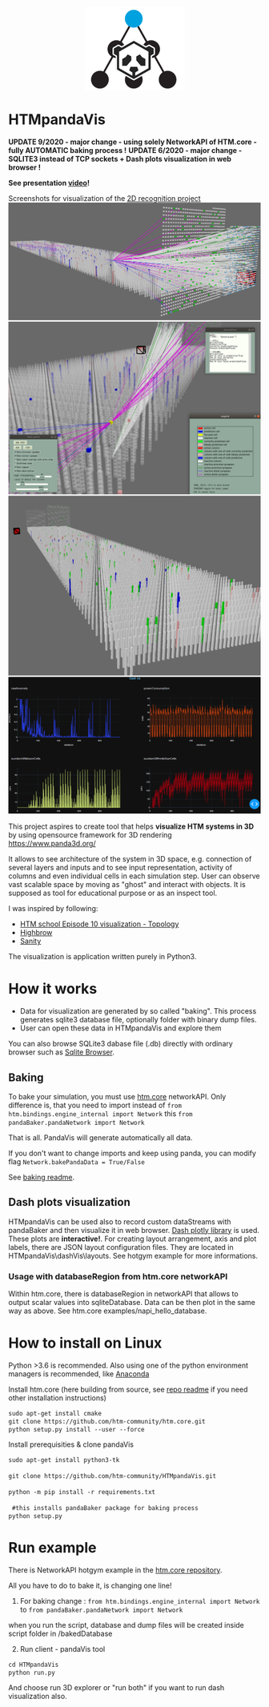 <p align="center">
  <img src="images/HTMpandaVis.png">
</p>

# HTMpandaVis
**UPDATE 9/2020 - major change - using solely NetworkAPI of HTM.core - fully AUTOMATIC baking process !**
**UPDATE 6/2020 - major change - SQLITE3 instead of TCP sockets + Dash plots visualization in web browser !**

**See presentation [video](https://youtu.be/c1aJq0p-9uY)!**

Screenshots for visualization of the [2D recognition project](https://discourse.numenta.org/t/2d-object-recognition-project/5465/92)
![img1](images/img1.png)
![img2](images/img2.png)
![img2](images/img3.png)
![dash visualization](images/dashVis.png)

This project aspires to create tool that helps **visualize HTM systems in 3D** by using opensource framework for 3D rendering https://www.panda3d.org/

It allows to see architecture of the system in 3D space, e.g. connection of several layers and inputs and to see input representation,
activity of columns and even individual cells in each simulation step.
User can observe vast scalable space by moving as "ghost" and interact with objects.
It is supposed as tool for educational purpose or as an inspect tool.

I was inspired by following:
- [HTM school Episode 10 visualization - Topology](https://www.youtube.com/watch?v=HTW2Q_UrkAw&t=688s)
- [Highbrow](https://github.com/htm-community/highbrow)
- [Sanity](https://github.com/htm-community/sanity-nupic) 

The visualization is application written purely in Python3.

# How it works
* Data for visualization are generated by so called "baking". This process generates sqlite3 database file, optionally folder with binary dump files.
* User can open these data in HTMpandaVis and explore them

You can also browse SQLite3 dabase file (.db) directly with ordinary browser such as [Sqlite Browser](https://sqlitebrowser.org/).

## Baking

To bake your simulation, you must use [htm.core](https://github.com/htm-community/htm.core) networkAPI.
Only difference is, that you need to import instead of
`from htm.bindings.engine_internal import Network`
this
`from pandaBaker.pandaNetwork import Network`

That is all.
PandaVis will generate automatically all data.

If you don't want to change imports and keep using panda, you can modify flag `Network.bakePandaData = True/False`

See [baking readme](pandaBaker/README.md).

## Dash plots visualization

HTMpandaVis can be used also to record custom dataStreams with pandaBaker and then visualize it in web browser.
[Dash plotly library](https://plotly.com/dash/) is used. These plots are **interactive!**.
For creating layout arrangement, axis and plot labels, there are JSON layout configuration files. They are located in HTMpandaVis\dashVis\layouts. 
See hotgym example for more informations.

### Usage with databaseRegion from htm.core networkAPI
Within htm.core, there is databaseRegion in networkAPI that allows to output scalar values into sqliteDatabase. Data can be then plot in the same way as above. See htm.core examples/napi_hello_database.

# How to install on Linux

Python >3.6 is recommended.
Also using one of the python environment managers is recommended,
like [Anaconda](https://www.anaconda.com/distribution/)

Install htm.core (here building from source, see [repo readme](https://github.com/htm-community/htm.core) if you need other installation instructions)
```
sudo apt-get install cmake
git clone https://github.com/htm-community/htm.core.git
python setup.py install --user --force
```

Install prerequisities & clone pandaVis
```
sudo apt-get install python3-tk

git clone https://github.com/htm-community/HTMpandaVis.git

python -m pip install -r requirements.txt

 #this installs pandaBaker package for baking process
python setup.py 
```
# Run example
There is NetworkAPI hotgym example in the [htm.core repository](https://github.com/htm-community/htm.core/tree/master/py/htm/examples/networkAPI).

All you have to do to bake it, is changing one line!

1. For baking change :
`from htm.bindings.engine_internal import Network`
to
`from pandaBaker.pandaNetwork import Network`

when you run the script, database and dump files will be created inside script folder in /bakedDatabase

2. Run client - pandaVis tool
```
cd HTMpandaVis
python run.py
```
And choose run 3D explorer or "run both" if you want to run dash visualization also.
